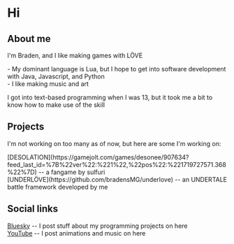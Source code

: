 # Hi

## About me
<p>I'm Braden, and I like making games with LÖVE</p>
- My dominant language is Lua, but I hope to get into software development with Java, Javascript, and Python </br>
- I like making music and art </br>
<p>I got into text-based programming when I was 13, but it took me a bit to know how to make use of the skill</p>

## Projects
<p>I'm not working on too many as of now, but here are some I'm working on:</p>
[DESOLATION](https://gamejolt.com/games/desonee/907634?feed_last_id=%7B%22ver%22:%221%22,%22pos%22:%221719727571.368%22%7D) -- a fangame by sulfuri<br>
[UNDERLÖVE](https://github.com/bradensMG/underlove) -- an UNDERTALE battle framework developed by me

## Social links
[Bluesky](https://bradensmg.bsky.social) -- I post stuff about my programming projects on here</br>
[YouTube](https://youtube.com/@bradensmediocregames) -- I post animations and music on here
